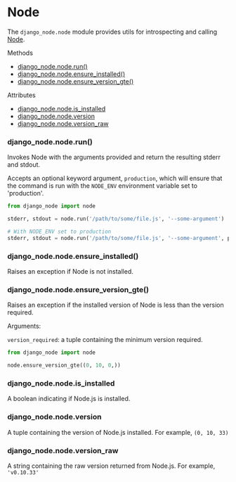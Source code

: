Node
====

The `django_node.node` module provides utils for introspecting and calling [Node](http://nodejs.org/).

Methods
- [django_node.node.run()](#django_nodenoderun)
- [django_node.node.ensure_installed()](#django_nodenodeensure_installed)
- [django_node.node.ensure_version_gte()](#django_nodenodeensure_version_gte)

Attributes
- [django_node.node.is_installed](#django_nodenodeis_installed)
- [django_node.node.version](#django_nodenodeversion)
- [django_node.node.version_raw](#django_nodenodeversion_raw)


### django_node.node.run()

Invokes Node with the arguments provided and return the resulting stderr and stdout.

Accepts an optional keyword argument, `production`, which will ensure that the command is run
with the `NODE_ENV` environment variable set to 'production'.

```python
from django_node import node

stderr, stdout = node.run('/path/to/some/file.js', '--some-argument')

# With NODE_ENV set to production
stderr, stdout = node.run('/path/to/some/file.js', '--some-argument', production=True)
```

### django_node.node.ensure_installed()

Raises an exception if Node is not installed.

### django_node.node.ensure_version_gte()

Raises an exception if the installed version of Node is less than the version required.

Arguments:

`version_required`: a tuple containing the minimum version required.

```python
from django_node import node

node.ensure_version_gte((0, 10, 0,))
```

### django_node.node.is_installed

A boolean indicating if Node.js is installed.

### django_node.node.version

A tuple containing the version of Node.js installed. For example, `(0, 10, 33)`

### django_node.node.version_raw

A string containing the raw version returned from Node.js. For example, `'v0.10.33'`
